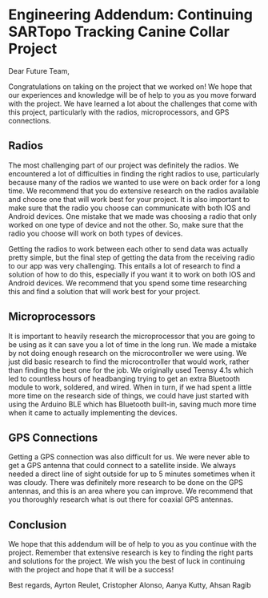 # Engineering Addendum: Continuing SARTopo Tracking Canine Collar Project

Dear Future Team,

Congratulations on taking on the project that we worked on! We hope that our experiences and knowledge will be of help to you as you move forward with the project. We have learned a lot about the challenges that come with this project, particularly with the radios, microprocessors, and GPS connections.

## Radios
The most challenging part of our project was definitely the radios. We encountered a lot of difficulties in finding the right radios to use, particularly because many of the radios we wanted to use were on back order for a long time. We recommend that you do extensive research on the radios available and choose one that will work best for your project. It is also important to make sure that the radio you choose can communicate with both IOS and Android devices. One mistake that we made was choosing a radio that only worked on one type of device and not the other. So, make sure that the radio you choose will work on both types of devices.

Getting the radios to work between each other to send data was actually pretty simple, but the final step of getting the data from the receiving radio to our app was very challenging. This entails a lot of research to find a solution of how to do this, especially if you want it to work on both IOS and Android devices. We recommend that you spend some time researching this and find a solution that will work best for your project.

## Microprocessors
It is important to heavily research the microprocessor that you are going to be using as it can save you a lot of time in the long run. We made a mistake by not doing enough research on the microcontroller we were using. We just did basic research to find the microcontroller that would work, rather than finding the best one for the job. We originally used Teensy 4.1s which led to countless hours of headbanging trying to get an extra Bluetooth module to work, soldered, and wired. When in turn, if we had spent a little more time on the research side of things, we could have just started with using the Arduino BLE which has Bluetooth built-in, saving much more time when it came to actually implementing the devices.

## GPS Connections
Getting a GPS connection was also difficult for us. We were never able to get a GPS antenna that could connect to a satellite inside. We always needed a direct line of sight outside for up to 5 minutes sometimes when it was cloudy. There was definitely more research to be done on the GPS antennas, and this is an area where you can improve. We recommend that you thoroughly research what is out there for coaxial GPS antennas.

## Conclusion
We hope that this addendum will be of help to you as you continue with the project. Remember that extensive research is key to finding the right parts and solutions for the project. We wish you the best of luck in continuing with the project and hope that it will be a success!

Best regards,
Ayrton Reulet, Cristopher Alonso, Aanya Kutty, Ahsan Ragib
